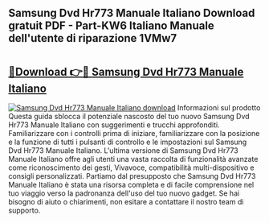 ## Samsung Dvd Hr773 Manuale Italiano Download gratuit PDF - Part-KW6 Italiano Manuale dell'utente di riparazione 1VMw7

# <h2><a href="http://dfdi9gi.blite.top/?on=Samsung+Dvd+Hr773+Manuale+Italiano">🔗Download 👉🔴 Samsung Dvd Hr773 Manuale Italiano</a></h2>

[![Samsung Dvd Hr773 Manuale Italiano download](https://i.imgur.com/lujVjoI.png)](http://dfdi9gi.blite.top/?on=Samsung+Dvd+Hr773+Manuale+Italiano)
Informazioni sul prodotto Questa guida sblocca il potenziale nascosto del tuo nuovo Samsung Dvd Hr773 Manuale Italiano con suggerimenti e trucchi approfonditi. Familiarizzare con i controlli prima di iniziare, familiarizzare con la posizione e la funzione di tutti i pulsanti di controllo e le impostazioni sul Samsung Dvd Hr773 Manuale Italiano. L'ultima versione di Samsung Dvd Hr773 Manuale Italiano offre agli utenti una vasta raccolta di funzionalità avanzate come riconoscimento dei gesti, Vivavoce, compatibilità multi-dispositivo e consigli personalizzati. Partiamo dal presupposto che Samsung Dvd Hr773 Manuale Italiano è stata una risorsa completa e di facile comprensione nel tuo viaggio verso la padronanza dell'uso del tuo nuovo gadget. Se hai bisogno di aiuto o chiarimenti, non esitare a contattare il nostro team di supporto.
